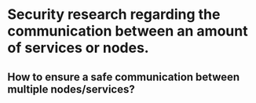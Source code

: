 # Security research regarding the communication between an amount of services or nodes.


## How to ensure a safe communication between multiple nodes/services?
